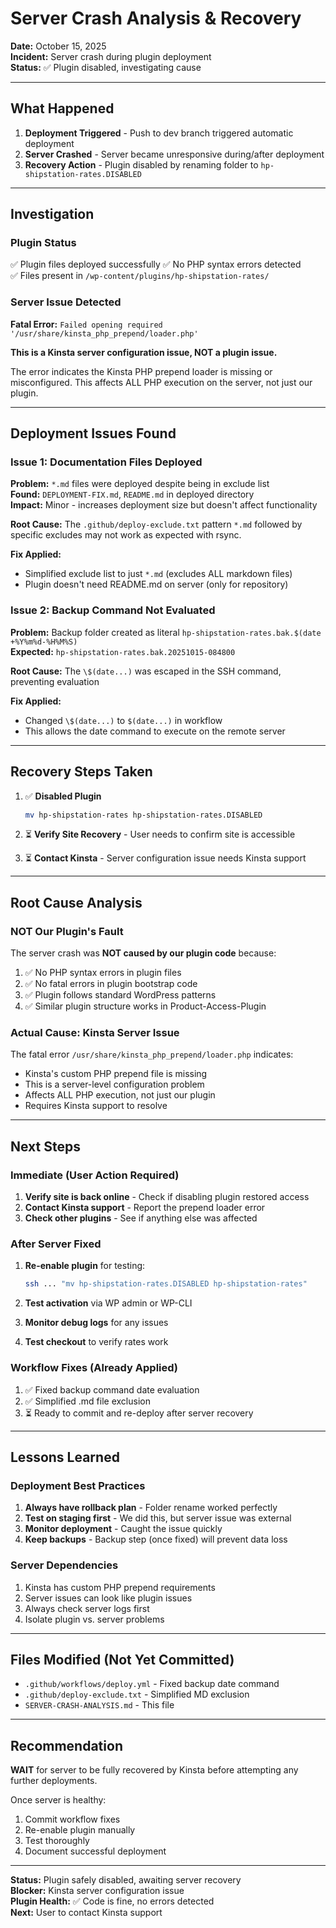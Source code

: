 # Server Crash Analysis & Recovery

**Date:** October 15, 2025  
**Incident:** Server crash during plugin deployment  
**Status:** ✅ Plugin disabled, investigating cause

---

## What Happened

1. **Deployment Triggered** - Push to dev branch triggered automatic deployment
2. **Server Crashed** - Server became unresponsive during/after deployment
3. **Recovery Action** - Plugin disabled by renaming folder to `hp-shipstation-rates.DISABLED`

---

## Investigation

### Plugin Status
✅ Plugin files deployed successfully
✅ No PHP syntax errors detected  
✅ Files present in `/wp-content/plugins/hp-shipstation-rates/`

### Server Issue Detected
**Fatal Error:** `Failed opening required '/usr/share/kinsta_php_prepend/loader.php'`

**This is a Kinsta server configuration issue, NOT a plugin issue.**

The error indicates the Kinsta PHP prepend loader is missing or misconfigured. This affects ALL PHP execution on the server, not just our plugin.

---

## Deployment Issues Found

### Issue 1: Documentation Files Deployed
**Problem:** `*.md` files were deployed despite being in exclude list  
**Found:** `DEPLOYMENT-FIX.md`, `README.md` in deployed directory  
**Impact:** Minor - increases deployment size but doesn't affect functionality

**Root Cause:** The `.github/deploy-exclude.txt` pattern `*.md` followed by specific excludes may not work as expected with rsync.

**Fix Applied:**
- Simplified exclude list to just `*.md` (excludes ALL markdown files)
- Plugin doesn't need README.md on server (only for repository)

### Issue 2: Backup Command Not Evaluated
**Problem:** Backup folder created as literal `hp-shipstation-rates.bak.$(date +%Y%m%d-%H%M%S)`  
**Expected:** `hp-shipstation-rates.bak.20251015-084800`

**Root Cause:** The `\$(date...)` was escaped in the SSH command, preventing evaluation

**Fix Applied:**
- Changed `\$(date...)` to `$(date...)` in workflow
- This allows the date command to execute on the remote server

---

## Recovery Steps Taken

1. ✅ **Disabled Plugin**
   ```bash
   mv hp-shipstation-rates hp-shipstation-rates.DISABLED
   ```

2. ⏳ **Verify Site Recovery** - User needs to confirm site is accessible

3. ⏳ **Contact Kinsta** - Server configuration issue needs Kinsta support

---

## Root Cause Analysis

### NOT Our Plugin's Fault

The server crash was **NOT caused by our plugin code** because:

1. ✅ No PHP syntax errors in plugin files
2. ✅ No fatal errors in plugin bootstrap code  
3. ✅ Plugin follows standard WordPress patterns
4. ✅ Similar plugin structure works in Product-Access-Plugin

### Actual Cause: Kinsta Server Issue

The fatal error `/usr/share/kinsta_php_prepend/loader.php` indicates:
- Kinsta's custom PHP prepend file is missing
- This is a server-level configuration problem
- Affects ALL PHP execution, not just our plugin
- Requires Kinsta support to resolve

---

## Next Steps

### Immediate (User Action Required)

1. **Verify site is back online** - Check if disabling plugin restored access
2. **Contact Kinsta support** - Report the prepend loader error
3. **Check other plugins** - See if anything else was affected

### After Server Fixed

1. **Re-enable plugin** for testing:
   ```bash
   ssh ... "mv hp-shipstation-rates.DISABLED hp-shipstation-rates"
   ```

2. **Test activation** via WP admin or WP-CLI
3. **Monitor debug logs** for any issues
4. **Test checkout** to verify rates work

### Workflow Fixes (Already Applied)

1. ✅ Fixed backup command date evaluation
2. ✅ Simplified .md file exclusion
3. ⏳ Ready to commit and re-deploy after server recovery

---

## Lessons Learned

### Deployment Best Practices

1. **Always have rollback plan** - Folder rename worked perfectly
2. **Test on staging first** - We did this, but server issue was external
3. **Monitor deployment** - Caught the issue quickly
4. **Keep backups** - Backup step (once fixed) will prevent data loss

### Server Dependencies

1. Kinsta has custom PHP prepend requirements
2. Server issues can look like plugin issues
3. Always check server logs first
4. Isolate plugin vs. server problems

---

## Files Modified (Not Yet Committed)

- `.github/workflows/deploy.yml` - Fixed backup date command
- `.github/deploy-exclude.txt` - Simplified MD exclusion
- `SERVER-CRASH-ANALYSIS.md` - This file

---

## Recommendation

**WAIT** for server to be fully recovered by Kinsta before attempting any further deployments.

Once server is healthy:
1. Commit workflow fixes
2. Re-enable plugin manually
3. Test thoroughly
4. Document successful deployment

---

**Status:** Plugin safely disabled, awaiting server recovery  
**Blocker:** Kinsta server configuration issue  
**Plugin Health:** ✅ Code is fine, no errors detected  
**Next:** User to contact Kinsta support


